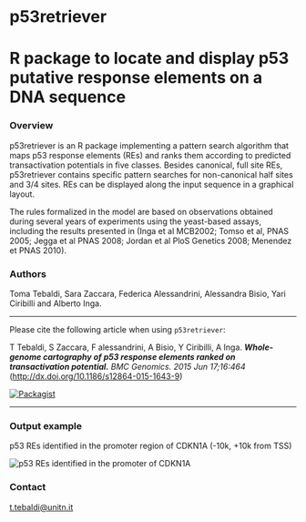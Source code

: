 # p53retriever
R package to locate and display p53 putative response elements on a DNA sequence
===========================================================================================================================

### Overview

p53retriever is an R package implementing a pattern search algorithm that maps p53 response elements (REs) and ranks them according to predicted transactivation potentials in five classes. Besides canonical, full site REs, p53retriever contains specific pattern searches for non-canonical half sites and 3/4 sites. REs can be displayed along the input sequence in a graphical layout.

The rules formalized in the model are based on observations obtained during several years of experiments using the yeast-based assays, including the results presented in (Inga et al MCB2002; Tomso et al, PNAS 2005; Jegga et al PNAS 2008; Jordan et al PloS Genetics 2008; Menendez et PNAS 2010).

### Authors

Toma Tebaldi, Sara Zaccara, Federica Alessandrini, Alessandra Bisio, Yari Ciribilli and Alberto Inga.

------------------------------------------------------------------------

Please cite the following article when using `p53retriever`:

T Tebaldi, S Zaccara, F alessandrini, A Bisio, Y Ciribilli, A Inga. ***Whole-genome cartography of p53 response elements ranked on transactivation potential.*** *BMC Genomics. 2015 Jun 17;16:464*
(http://dx.doi.org/10.1186/s12864-015-1643-9)

[![Packagist](https://img.shields.io/packagist/l/doctrine/orm.svg?maxAge=2592000?style=plastic)]()

------------------------------------------------------------------------

### Output example

p53 REs identified in the promoter region of CDKN1A (-10k, +10k from TSS)

![p53 REs identified in the promoter of CDKN1A](https://cloud.githubusercontent.com/assets/9716233/6002270/c460ac18-aae9-11e4-8822-7f5272396634.png)

### Contact
t.tebaldi@unitn.it
